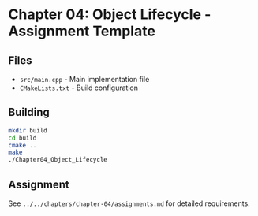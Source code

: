 # Chapter 04: Object Lifecycle - Assignment Template

## Files
- `src/main.cpp` - Main implementation file
- `CMakeLists.txt` - Build configuration

## Building
```bash
mkdir build
cd build
cmake ..
make
./Chapter04_Object_Lifecycle
```

## Assignment
See `../../chapters/chapter-04/assignments.md` for detailed requirements.
